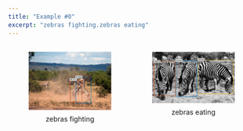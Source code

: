 ```yaml
---
title: "Example #0"
excerpt: "zebras fighting.zebras eating"
---
```

  <div>
    <div style="width:50%;float:left;text-align:center">
      <figure>
        <a href="/assets/dataset/0_0.png">
        <img src="/assets/dataset/0_0.png" style="margin-bottom: 5px;"></a>
        <figcaption style="width:100%">zebras fighting</figcaption>
      </figure>
    </div>
    <div style="width:50%;float:left;text-align:center">
      <figure>
        <a href="/assets/dataset/0_1.png">
        <img src="/assets/dataset/0_1.png" style="margin-bottom: 5px;"></a>
        <figcaption style="width:100%">zebras eating</figcaption>
      </figure>
    </div>
  </div>
